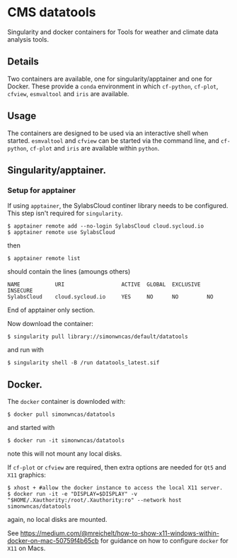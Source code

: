 # CMS datatools
Singularity and docker containers for Tools for weather and climate data analysis tools.


## Details
Two containers are available, one for singularity/apptainer and one for Docker.
These provide a `conda` environment in which `cf-python`, `cf-plot`, `cfview`,
`esmvaltool` and `iris` are available.

## Usage
The containers are designed to be used via an interactive shell when started.
`esmvaltool` and `cfview` can be started via the command line, and `cf-python`,
`cf-plot` and `iris` are available within `python`.

## Singularity/apptainer.


### Setup for apptainer
If using `apptainer`, the SylabsCloud continer library needs to be configured.
This step isn't required for `singularity`.
```
$ apptainer remote add --no-login SylabsCloud cloud.sycloud.io
$ apptainer remote use SylabsCloud
```
then
```
$ apptainer remote list
```
should contain the lines (amoungs others)
```
NAME           URI                  ACTIVE  GLOBAL  EXCLUSIVE  INSECURE
SylabsCloud    cloud.sycloud.io     YES     NO      NO         NO
```
End of apptainer only section.

Now download the container:
```
$ singularity pull library://simonwncas/default/datatools
```
and run with
```
$ singularity shell -B /run datatools_latest.sif
```
## Docker.

The `docker` container is downloded with:

```
$ docker pull simonwncas/datatools
```
and started with
```
$ docker run -it simonwncas/datatools
```
note this will not mount any local disks.

If `cf-plot` or `cfview` are required, then extra options are needed for `Qt5` and `X11` graphics:
```
$ xhost + #allow the docker instance to access the local X11 server.
$ docker run -it -e "DISPLAY=$DISPLAY" -v "$HOME/.Xauthority:/root/.Xauthority:ro" --network host simonwncas/datatools
```
again, no local disks are mounted.

See https://medium.com/@mreichelt/how-to-show-x11-windows-within-docker-on-mac-50759f4b65cb for guidance on how to configure `docker` for `X11` on Macs.
